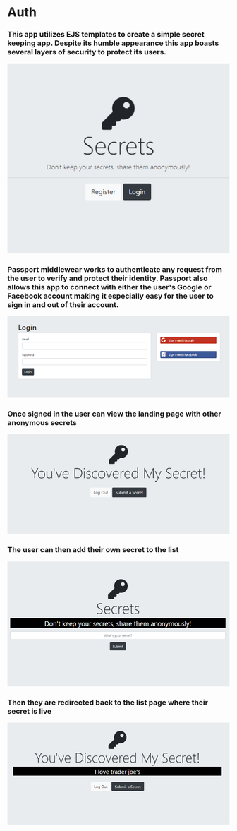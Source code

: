 # Auth

### This app utilizes EJS templates to create a simple secret keeping app. Despite its humble appearance this app boasts several layers of security to protect its users.

<img src="imgs\Screenshot (28).png">

### Passport middlewear works to authenticate any request from the user to verify and protect their identity. Passport also allows this app to connect with either the user's Google or Facebook account making it especially easy for the user to sign in and out of their account.

<img src="imgs\Screenshot (29).png">

### Once signed in the user can view the landing page with other anonymous secrets

<img src="imgs\Screenshot (30).png">

### The user can then add their own secret to the list

<img src="imgs\Screenshot (31).png">

### Then they are redirected back to the list page where their secret is live

<img src="imgs\Screenshot (32).png">
